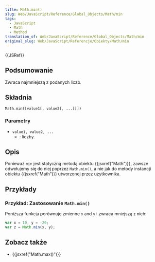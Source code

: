 ```yaml
---
title: Math.min()
slug: Web/JavaScript/Reference/Global_Objects/Math/min
tags:
  - JavaScript
  - Math
  - Method
translation_of: Web/JavaScript/Reference/Global_Objects/Math/min
original_slug: Web/JavaScript/Referencje/Obiekty/Math/min
---
```

{{JSRef}}

## Podsumowanie

Zwraca najmniejszą z podanych liczb.

## Składnia

    Math.min([value1[, value2[, ...]]])

### Parametry

- `value1, value2, ...`
  - : liczby.

## Opis

Ponieważ `min` jest statyczną metodą obiektu {{jsxref("Math")}}, zawsze odwołujemy się do niej poprzez `Math.min()`, a nie jak do metody instancji obiektu {{jsxref("Math")}} utworzonej przez użytkownika.

## Przykłady

### Przykład: Zastosowanie `Math.min()`

Poniższa funkcja porównuje zmienne `x` and `y` i zwraca mniejszą `z` nich:

```js
var x = 10, y = -20;
var z = Math.min(x, y);
```

## Zobacz także

- {{jsxref("Math.max()")}}
